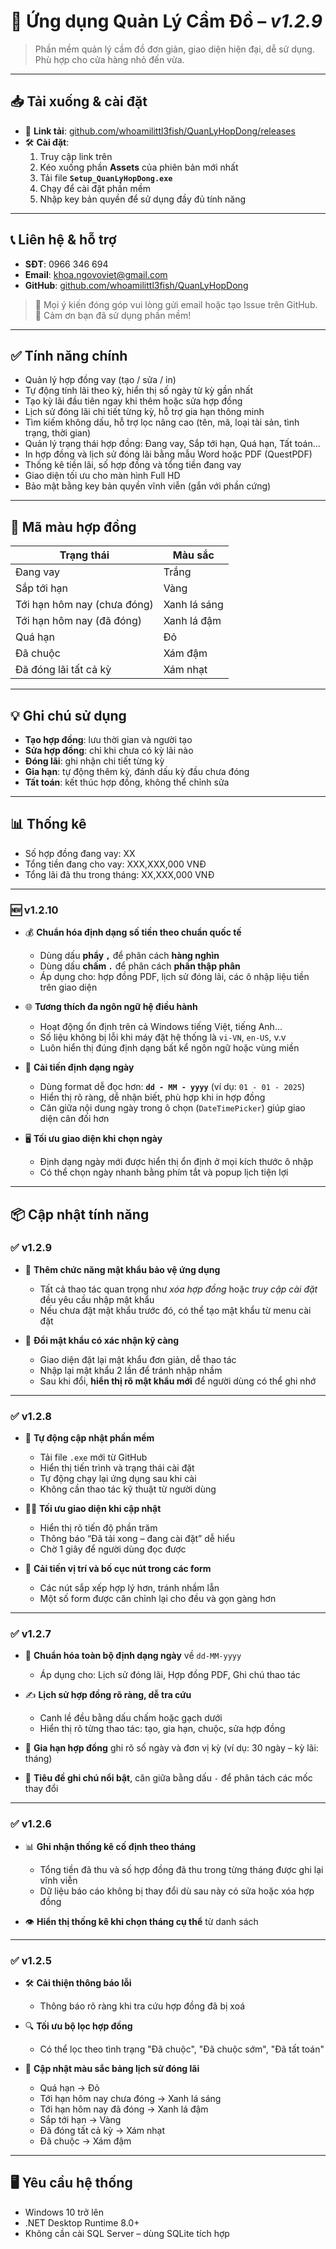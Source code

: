 # 📘 Ứng dụng Quản Lý Cầm Đồ – *v1.2.9*

> Phần mềm quản lý cầm đồ đơn giản, giao diện hiện đại, dễ sử dụng. Phù hợp cho cửa hàng nhỏ đến vừa.

---

## 📥 Tải xuống & cài đặt

- 🔗 **Link tải**: [github.com/whoamilittl3fish/QuanLyHopDong/releases](https://github.com/whoamilittl3fish/QuanLyHopDong/releases)
- 🛠 **Cài đặt**:
  1. Truy cập link trên
  2. Kéo xuống phần **Assets** của phiên bản mới nhất
  3. Tải file **`Setup_QuanLyHopDong.exe`**
  4. Chạy để cài đặt phần mềm
  5. Nhập key bản quyền để sử dụng đầy đủ tính năng

---

## 📞 Liên hệ & hỗ trợ

- **SĐT**: 0966 346 694  
- **Email**: khoa.ngovoviet@gmail.com  
- **GitHub**: [github.com/whoamilittl3fish/QuanLyHopDong](https://github.com/whoamilittl3fish/QuanLyHopDong)

> 💬 Mọi ý kiến đóng góp vui lòng gửi email hoặc tạo Issue trên GitHub.  
🙏 Cảm ơn bạn đã sử dụng phần mềm!

---

## ✅ Tính năng chính

- Quản lý hợp đồng vay (tạo / sửa / in)
- Tự động tính lãi theo kỳ, hiển thị số ngày từ kỳ gần nhất
- Tạo kỳ lãi đầu tiên ngay khi thêm hoặc sửa hợp đồng
- Lịch sử đóng lãi chi tiết từng kỳ, hỗ trợ gia hạn thông minh
- Tìm kiếm không dấu, hỗ trợ lọc nâng cao (tên, mã, loại tài sản, tình trạng, thời gian)
- Quản lý trạng thái hợp đồng: Đang vay, Sắp tới hạn, Quá hạn, Tất toán...
- In hợp đồng và lịch sử đóng lãi bằng mẫu Word hoặc PDF (QuestPDF)
- Thống kê tiền lãi, số hợp đồng và tổng tiền đang vay
- Giao diện tối ưu cho màn hình Full HD
- Bảo mật bằng key bản quyền vĩnh viễn (gắn với phần cứng)

---

## 🎨 Mã màu hợp đồng

| Trạng thái                     | Màu sắc      |
|-------------------------------|--------------|
| Đang vay                      | Trắng        |
| Sắp tới hạn                   | Vàng         |
| Tới hạn hôm nay (chưa đóng)  | Xanh lá sáng |
| Tới hạn hôm nay (đã đóng)    | Xanh lá đậm  |
| Quá hạn                       | Đỏ           |
| Đã chuộc                      | Xám đậm      |
| Đã đóng lãi tất cả kỳ        | Xám nhạt     |

---

## 💡 Ghi chú sử dụng

- **Tạo hợp đồng**: lưu thời gian và người tạo  
- **Sửa hợp đồng**: chỉ khi chưa có kỳ lãi nào  
- **Đóng lãi**: ghi nhận chi tiết từng kỳ  
- **Gia hạn**: tự động thêm kỳ, đánh dấu kỳ đầu chưa đóng  
- **Tất toán**: kết thúc hợp đồng, không thể chỉnh sửa

---

## 📊 Thống kê

- Số hợp đồng đang vay: XX  
- Tổng tiền đang cho vay: XXX,XXX,000 VNĐ  
- Tổng lãi đã thu trong tháng: XX,XXX,000 VNĐ  

---

### 🆕 v1.2.10

- 💰 **Chuẩn hóa định dạng số tiền theo chuẩn quốc tế**
  - Dùng dấu **phẩy `,`** để phân cách **hàng nghìn**
  - Dùng dấu **chấm `.`** để phân cách **phần thập phân**
  - Áp dụng cho: hợp đồng PDF, lịch sử đóng lãi, các ô nhập liệu tiền trên giao diện

- 🌐 **Tương thích đa ngôn ngữ hệ điều hành**
  - Hoạt động ổn định trên cả Windows tiếng Việt, tiếng Anh...
  - Số liệu không bị lỗi khi máy đặt hệ thống là `vi-VN`, `en-US`, v.v
  - Luôn hiển thị đúng định dạng bất kể ngôn ngữ hoặc vùng miền

- 📅 **Cải tiến định dạng ngày**
  - Dùng format dễ đọc hơn: **`dd - MM - yyyy`** (ví dụ: `01 - 01 - 2025`)
  - Hiển thị rõ ràng, dễ nhận biết, phù hợp khi in hợp đồng
  - Căn giữa nội dung ngày trong ô chọn (`DateTimePicker`) giúp giao diện cân đối hơn

- 🖥️ **Tối ưu giao diện khi chọn ngày**
  - Định dạng ngày mới được hiển thị ổn định ở mọi kích thước ô nhập
  - Có thể chọn ngày nhanh bằng phím tắt và popup lịch tiện lợi

---

## 📦 Cập nhật tính năng

### ✅  v1.2.9

- 🔐 **Thêm chức năng mật khẩu bảo vệ ứng dụng**
  - Tất cả thao tác quan trọng như *xóa hợp đồng* hoặc *truy cập cài đặt* đều yêu cầu nhập mật khẩu
  - Nếu chưa đặt mật khẩu trước đó, có thể tạo mật khẩu từ menu cài đặt

- 🧠 **Đổi mật khẩu có xác nhận kỹ càng**
  - Giao diện đặt lại mật khẩu đơn giản, dễ thao tác
  - Nhập lại mật khẩu 2 lần để tránh nhập nhầm
  - Sau khi đổi, **hiển thị rõ mật khẩu mới** để người dùng có thể ghi nhớ

---

### ✅ v1.2.8

- 🚀 **Tự động cập nhật phần mềm**
  - Tải file `.exe` mới từ GitHub  
  - Hiển thị tiến trình và trạng thái cài đặt  
  - Tự động chạy lại ứng dụng sau khi cài  
  - Không cần thao tác kỹ thuật từ người dùng  

- 🧑‍💻 **Tối ưu giao diện khi cập nhật**
  - Hiển thị rõ tiến độ phần trăm  
  - Thông báo “Đã tải xong – đang cài đặt” dễ hiểu  
  - Chờ 1 giây để người dùng đọc được  

- 🎨 **Cải tiến vị trí và bố cục nút trong các form**
  - Các nút sắp xếp hợp lý hơn, tránh nhầm lẫn  
  - Một số form được căn chỉnh lại cho đều và gọn gàng hơn

---

### ✅ v1.2.7

- 📅 **Chuẩn hóa toàn bộ định dạng ngày** về `dd-MM-yyyy`
  - Áp dụng cho: Lịch sử đóng lãi, Hợp đồng PDF, Ghi chú thao tác

- ✍️ **Lịch sử hợp đồng rõ ràng, dễ tra cứu**
  - Canh lề đều bằng dấu chấm hoặc gạch dưới  
  - Hiển thị rõ từng thao tác: tạo, gia hạn, chuộc, sửa hợp đồng

- 🧾 **Gia hạn hợp đồng** ghi rõ số ngày và đơn vị kỳ (ví dụ: 30 ngày – kỳ lãi: tháng)

- 🧠 **Tiêu đề ghi chú nổi bật**, căn giữa bằng dấu `-` để phân tách các mốc thay đổi

---

### ✅ v1.2.6

- 📊 **Ghi nhận thống kê cố định theo tháng**
  - Tổng tiền đã thu và số hợp đồng đã thu trong từng tháng được ghi lại vĩnh viễn
  - Dữ liệu báo cáo không bị thay đổi dù sau này có sửa hoặc xóa hợp đồng

- 👁️ **Hiển thị thống kê khi chọn tháng cụ thể** từ danh sách

---

### ✅ v1.2.5

- 🛠 **Cải thiện thông báo lỗi**
  - Thông báo rõ ràng khi tra cứu hợp đồng đã bị xoá

- 🔍 **Tối ưu bộ lọc hợp đồng**
  - Có thể lọc theo tình trạng "Đã chuộc", "Đã chuộc sớm", "Đã tất toán"

- 🎨 **Cập nhật màu sắc bảng lịch sử đóng lãi**
  - Quá hạn → Đỏ
  - Tới hạn hôm nay chưa đóng → Xanh lá sáng  
  - Tới hạn hôm nay đã đóng → Xanh lá đậm  
  - Sắp tới hạn → Vàng  
  - Đã đóng tất cả kỳ → Xám nhạt  
  - Đã chuộc → Xám đậm

---

## 🖥️ Yêu cầu hệ thống

- Windows 10 trở lên  
- .NET Desktop Runtime 8.0+  
- Không cần cài SQL Server – dùng SQLite tích hợp
